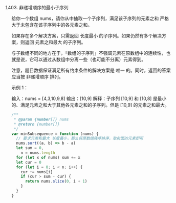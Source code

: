 1403. 非递增顺序的最小子序列

给你一个数组 nums，请你从中抽取一个子序列，满足该子序列的元素之和 严格 大于未包含在该子序列中的各元素之和。

如果存在多个解决方案，只需返回 长度最小 的子序列。如果仍然有多个解决方案，则返回 元素之和最大 的子序列。

与子数组不同的地方在于，「数组的子序列」不强调元素在原数组中的连续性，也就是说，它可以通过从数组中分离一些（也可能不分离）元素得到。

注意，题目数据保证满足所有约束条件的解决方案是 唯一 的。同时，返回的答案应当按 非递增顺序 排列。

示例 1：

输入：nums = [4,3,10,9,8]
输出：[10,9]
解释：子序列 [10,9] 和 [10,8] 是最小的、满足元素之和大于其他各元素之和的子序列。但是 [10,9] 的元素之和最大。

```js
/**
 * @param {number[]} nums
 * @return {number[]}
 */
var minSubsequence = function (nums) {
  // 要求元素和最大 长度最小，那么将原数组降序排序，取前面的元素即可
  nums.sort((a, b) => b - a)
  let sum = 0,
    n = nums.length
  for (let x of nums) sum += x
  let cur = 0
  for (let i = 0; i < n; i++) {
    cur += nums[i]
    if (cur > sum - cur) {
      return nums.slice(0, i + 1)
    }
  }
}
```
